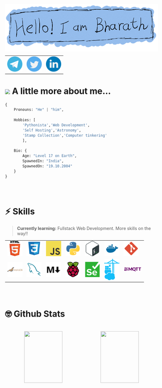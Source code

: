 <p align="center"><img src="./images/socials/me_edi1.png" align="center"></p>

<table align=center>
    <tr>
        <td>
            <a href="https://t.me/PythonNotFound" target="_blank">
                <img src="./images/socials/telegram.svg" width=50 alt="telegram-svg">
            </a>
        </td>
        <td>
            <a href="https://twitter.com/Bharath66373344" target="_blank">
                <img src="./images/socials/twitter.svg" width=50 alt="twitter-svg">
            </a>
        </td>
        <td>
            <a href="https://www.linkedin.com/in/bharath-shanmugam-9b26a9215/" target="_blank">
                <img src="./images/socials/linkedin.svg" width=50 alt="linkedin-svg">
            </a>
        </td>
    </tr>
</table>

<h1><img src="https://media.giphy.com/media/VgCDAzcKvsR6OM0uWg/giphy.gif" width="50"> A little more about me...  </h1>

```py
{
    Pronouns: "He" | "him",

    Hobbies: [
        'Pythonista','Web Development',
        'Self Hosting','Astronomy',
        'Stamp Collection','Computer tinkering'
        ],
            
    Bio: {
        Age: "Level 17 on Earth",
        SpawnedIn: "India",
        SpawnedOn: "19.10.2004"
    }
} 
```
<br>
<br>


<h1> ⚡ Skills </h1>

> **Currently learning:** Fullstack Web Development. More skills on the way!!

<table>
    <tr>
        <td><img src="./images/skills/html.svg" width=50 alt=""></td>
        <td><img src="./images/skills/css.svg" width=50 alt=""></td>
        <td><img src="./images/skills/js.svg" width=50 alt=""></td>
        <td><img src="./images/skills/python.svg" width=50 alt=""></td>
        <td><img src="./images/skills/bash.svg" width=50 alt=""></td>
        <td><img src="./images/skills/docker.svg" width=50 alt=""></td>
        <td><img src="./images/skills/git.svg" width=50 alt=""></td>
    </tr>
    <tr>
        <td><img src="./images/skills/mariadb.svg" width=50 alt=""></td>
        <td><img src="./images/skills/mysql.svg" width=50 alt=""></td>
        <td><img src="./images/skills/markdown.svg" width=50 alt=""></td>
        <td><img src="./images/skills/raspberry-pi.svg" width=50 alt=""></td>
        <td><img src="./images/skills/selenium.svg" width=50 alt=""></td>
        <td><img src="./images/skills/portainer.svg" width=50 alt=""></td>
        <td><img src="./images/skills/mqtt.svg" width=60 alt=""></td>
    </tr>
    </tr>
</table>

<br>
<br>

<h1>🤓 Github Stats<h1/>


<p align="center">
<img src="https://github-readme-stats.vercel.app/api?username=bharath1910&show_icons=true&theme=github_dark" height=170 width=50%><img src="https://github-readme-stats.vercel.app/api/top-langs/?username=bharath1910&layout=compact&theme=github_dark" height=170 width=50%>
</p>

